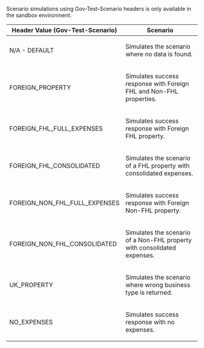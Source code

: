<p>Scenario simulations using Gov-Test-Scenario headers is only available in the sandbox environment.</p>
<table>
    <thead>
        <tr>
            <th>Header Value (Gov-Test-Scenario)</th>
            <th>Scenario</th>
        </tr>
    </thead>
    <tbody>
        <tr>
            <td><p>N/A - DEFAULT</p></td>
            <td><p>Simulates the scenario where no data is found.</p></td>
        </tr>
        <tr>
            <td><p>FOREIGN_PROPERTY</p></td>
            <td><p>Simulates success response with Foreign FHL and Non-FHL properties.</p></td>
        </tr>
        <tr>
            <td><p>FOREIGN_FHL_FULL_EXPENSES</p></td>
            <td><p>Simulates success response with Foreign FHL property.</p></td>
        </tr>
        <tr>
            <td><p>FOREIGN_FHL_CONSOLIDATED</p></td>
            <td><p>Simulates the scenario of a FHL property with consolidated expenses.</p></td>
        </tr>
        <tr>
            <td><p>FOREIGN_NON_FHL_FULL_EXPENSES</p></td>
            <td><p>Simulates success response with Foreign Non-FHL property.</p></td>
        </tr>
        <tr>
            <td><p>FOREIGN_NON_FHL_CONSOLIDATED</p></td>
            <td><p>Simulates the scenario of a Non-FHL property with consolidated expenses.</p></td>
        </tr>
        <tr>
            <td><p>UK_PROPERTY</p></td>
            <td><p>Simulates the scenario where wrong business type is returned.</p></td>
        </tr>
        <tr>
            <td><p>NO_EXPENSES</p></td>
            <td><p>Simulates success response with no expenses.</p></td>
        </tr>
    </tbody>
</table>
